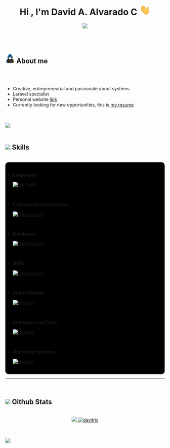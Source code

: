 <h1 align="center">
  <b>Hi , I'm David A. Alvarado C </b>
  <img src="./src/hvRJCLFzcasrR4ia7z.webp" width="35">
</h1>

<p align="center">
  <a href="https://github.com/DenverCoder1/readme-typing-svg">
    <img src="https://readme-typing-svg.herokuapp.com?font=Time+New+Roman&color=cyan&size=25&center=true&vCenter=true&width=600&height=100&lines=David+Alejandro+Alvarado+Cordova+&hearts;+;self+taught+full+stack+programmer;Computer+Science+Student;Active+Learner/Researcher;Love+to+learn+new+stuffs..<3;">
  </a>
</p>

<br><br>

## <picture><img src = "./src/about_me.gif" width = 30px></picture> **About me**

<br><br>

- Creative, entrepreneurial and passionate about systems
- Laravel specialist
- Personal website [link](https://www.davitrix.ml)
- Currently looking for new opportunities, this is [my resume](./doc/curriculum.pdf)

<br><br>
<img src="https://user-images.githubusercontent.com/73097560/115834477-dbab4500-a447-11eb-908a-139a6edaec5c.gif">
<br><br>

## <img src="https://media2.giphy.com/media/QssGEmpkyEOhBCb7e1/giphy.gif?cid=ecf05e47a0n3gi1bfqntqmob8g9aid1oyj2wr3ds3mg700bl&rid=giphy.gif" width ="25"><b> Skills</b>

<br>

<div style="background: #000000; border-radius: 10px">

<br>

- **Languages**:

  [![My Skills](https://skillicons.dev/icons?i=php,ts,dart)](https://skillicons.dev)

<br>

- **Frameworks and libraries**:

  [![Frameworks](https://skillicons.dev/icons?i=laravel,electron,nestjs,flutter,vue)](https://skillicons.dev)

<br>

- **Databases**:

  [![Frameworks](https://skillicons.dev/icons?i=mysql,mongo)](https://skillicons.dev)

<br>

- **ORM**:

  [![Frameworks](https://skillicons.dev/icons?i=prisma)](https://skillicons.dev)

<br>

- **Cloud Hosting**:

  [![Hosting](https://skillicons.dev/icons?i=aws)](https://skillicons.dev)

<br>

- **Softwares and Tools**:

  [![Hosting](https://skillicons.dev/icons?i=github,vscode,docker,postman,powershell)](https://skillicons.dev)

<br>

- **Operating systems**:

  [![Hosting](https://skillicons.dev/icons?i=ubuntu,windows)](https://skillicons.dev)

<br>

</div>

---

<br>

## <img src="https://media.giphy.com/media/iY8CRBdQXODJSCERIr/giphy.gif" width="35"><b> Github Stats </b>

<br>

<div align="center">

<a href="https://github.com/davitrix/">
  <img src="https://github-readme-stats.vercel.app/api?username=davitrix&include_all_commits=true&count_private=true&show_icons=true&line_height=20&title_color=7A7ADB&icon_color=2234AE&text_color=D3D3D3&bg_color=0,000000,130F40" width="450"/>
  <img src="https://github-readme-stats.vercel.app/api/top-langs?username=davitrix&show_icons=true&locale=en&layout=compact&line_height=20&title_color=7A7ADB&icon_color=2234AE&text_color=D3D3D3&bg_color=0,000000,130F40" width="340"  alt="davitrix"/>
</a>

</div>

<br><br>
<img src="https://user-images.githubusercontent.com/73097560/115834477-dbab4500-a447-11eb-908a-139a6edaec5c.gif">
<br><br>
